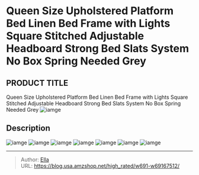 # Queen Size Upholstered Platform Bed Linen Bed Frame with Lights Square Stitched Adjustable Headboard Strong Bed Slats System No Box Spring Needed Grey


## PRODUCT TITLE 

Queen Size Upholstered Platform Bed Linen Bed Frame with Lights Square Stitched Adjustable Headboard Strong Bed Slats System No Box Spring Needed Grey
![iamge](https://b2bfiles1.gigab2b.cn/image/wkseller/5048/20230220_909448f22a5df02e7ce35885e85c1355.jpg)

## Description












![iamge](https://b2bfiles1.gigab2b.cn/image/wkseller/5048/20230220_13132d319155fd79fa16bd8793b76873.jpg)
![iamge](https://b2bfiles1.gigab2b.cn/image/wkseller/5048/20230220_074d8d45487a7357baec6f1d71968bdf.jpg)
![iamge](https://b2bfiles1.gigab2b.cn/image/wkseller/5048/20230220_cfd93d9f9fb439706a51314509807c9d.jpg)
![iamge](https://b2bfiles1.gigab2b.cn/image/wkseller/5048/20230220_c246d03f339c4d3cffe8cf95f97f577c.jpg)
![iamge](https://b2bfiles1.gigab2b.cn/image/wkseller/5048/20230220_3c87ed99f0e025e418d4e19a364f6157.jpg)
![iamge](https://b2bfiles1.gigab2b.cn/image/wkseller/5048/20230220_7626e5abbf451bdc90d710582bdfeb5f.jpg)
![iamge](https://b2bfiles1.gigab2b.cn/image/wkseller/5048/20230220_ee4b2418abbd0ac28509fc0e49d86b12.jpg)


---

> Author: [Ella](https://blog.usa.amzshop.net/)  
> URL: https://blog.usa.amzshop.net/high_rated/w691-w69167512/  

